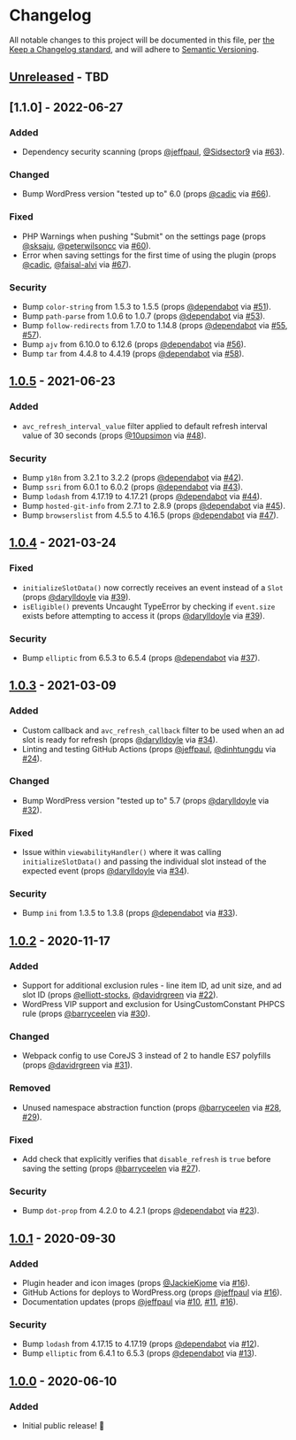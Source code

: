 # Changelog

All notable changes to this project will be documented in this file, per [the Keep a Changelog standard](http://keepachangelog.com/), and will adhere to [Semantic Versioning](https://semver.org/spec/v2.0.0.html).

## [Unreleased] - TBD

## [1.1.0] - 2022-06-27

### Added

- Dependency security scanning (props [@jeffpaul](https://github.com/jeffpaul), [@Sidsector9](https://github.com/Sidsector9) via [#63](https://github.com/10up/Ad-Refresh-Control/pull/63)).

### Changed

- Bump WordPress version "tested up to" 6.0 (props [@cadic](https://github.com/cadic) via [#66](https://github.com/10up/Ad-Refresh-Control/issues/66)).

### Fixed

- PHP Warnings when pushing "Submit" on the settings page (props [@sksaju](https://github.com/sksaju), [@peterwilsoncc](https://github.com/peterwilsoncc) via [#60](https://github.com/10up/Ad-Refresh-Control/pull/60)).
- Error when saving settings for the first time of using the plugin (props [@cadic](https://github.com/cadic), [@faisal-alvi](https://github.com/faisal-alvi) via [#67](https://github.com/10up/Ad-Refresh-Control/pull/67)).

### Security

- Bump `color-string` from 1.5.3 to 1.5.5 (props [@dependabot](https://github.com/apps/dependabot) via [#51](https://github.com/10up/Ad-Refresh-Control/pull/51)).
- Bump `path-parse` from 1.0.6 to 1.0.7 (props [@dependabot](https://github.com/apps/dependabot) via [#53](https://github.com/10up/Ad-Refresh-Control/pull/53)).
- Bump `follow-redirects` from 1.7.0 to 1.14.8 (props [@dependabot](https://github.com/apps/dependabot) via [#55](https://github.com/10up/Ad-Refresh-Control/pull/55), [#57](https://github.com/10up/Ad-Refresh-Control/pull/57)).
- Bump `ajv` from 6.10.0 to 6.12.6 (props [@dependabot](https://github.com/apps/dependabot) via [#56](https://github.com/10up/Ad-Refresh-Control/pull/56)).
- Bump `tar` from 4.4.8 to 4.4.19 (props [@dependabot](https://github.com/apps/dependabot) via [#58](https://github.com/10up/Ad-Refresh-Control/pull/58)).

## [1.0.5] - 2021-06-23
### Added
- `avc_refresh_interval_value` filter applied to default refresh interval value of 30 seconds (props [@10upsimon](https://github.com/10upsimon) via [#48](https://github.com/10up/Ad-Refresh-Control/pull/48)).

### Security
- Bump `y18n` from 3.2.1 to 3.2.2 (props [@dependabot](https://github.com/apps/dependabot) via [#42](https://github.com/10up/Ad-Refresh-Control/pull/42)).
- Bump `ssri` from 6.0.1 to 6.0.2 (props [@dependabot](https://github.com/apps/dependabot) via [#43](https://github.com/10up/Ad-Refresh-Control/pull/43)).
- Bump `lodash` from 4.17.19 to 4.17.21 (props [@dependabot](https://github.com/apps/dependabot) via [#44](https://github.com/10up/Ad-Refresh-Control/pull/44)).
- Bump `hosted-git-info` from 2.7.1 to 2.8.9 (props [@dependabot](https://github.com/apps/dependabot) via [#45](https://github.com/10up/Ad-Refresh-Control/pull/45)).
- Bump `browserslist` from 4.5.5 to 4.16.5 (props [@dependabot](https://github.com/apps/dependabot) via [#47](https://github.com/10up/Ad-Refresh-Control/pull/47)).

## [1.0.4] - 2021-03-24
### Fixed
- `initializeSlotData()` now correctly receives an event instead of a `Slot` (props [@darylldoyle](https://github.com/darylldoyle) via [#39](https://github.com/10up/Ad-Refresh-Control/pull/39)).
- `isEligible()` prevents Uncaught TypeError by checking if `event.size` exists before attempting to access it (props [@darylldoyle](https://github.com/darylldoyle) via [#39](https://github.com/10up/Ad-Refresh-Control/pull/39)).

### Security
- Bump `elliptic` from 6.5.3 to 6.5.4 (props [@dependabot](https://github.com/apps/dependabot) via [#37](https://github.com/10up/Ad-Refresh-Control/pull/37)).

## [1.0.3] - 2021-03-09
### Added
- Custom callback and `avc_refresh_callback` filter to be used when an ad slot is ready for refresh (props [@darylldoyle](https://github.com/darylldoyle) via [#34](https://github.com/10up/Ad-Refresh-Control/pull/34)).
- Linting and testing GitHub Actions (props [@jeffpaul](https://github.com/jeffpaul), [@dinhtungdu](https://github.com/dinhtungdu) via [#24](https://github.com/10up/Ad-Refresh-Control/pull/24)).

### Changed
- Bump WordPress version "tested up to" 5.7 (props [@darylldoyle](https://github.com/darylldoyle) via [#32](https://github.com/10up/Ad-Refresh-Control/issues/32)).

### Fixed
- Issue within `viewabilityHandler()` where it was calling `initializeSlotData()` and passing the individual slot instead of the expected event (props [@darylldoyle](https://github.com/darylldoyle) via [#34](https://github.com/10up/Ad-Refresh-Control/pull/34)).

### Security
- Bump `ini` from 1.3.5 to 1.3.8 (props [@dependabot](https://github.com/apps/dependabot) via [#33](https://github.com/10up/Ad-Refresh-Control/pull/33)).

## [1.0.2] - 2020-11-17
### Added
- Support for additional exclusion rules - line item ID, ad unit size, and ad slot ID (props [@elliott-stocks](https://github.com/elliott-stocks), [@davidrgreen](https://github.com/davidrgreen) via [#22](https://github.com/10up/Ad-Refresh-Control/pull/22)).
- WordPress VIP support and exclusion for UsingCustomConstant PHPCS rule (props [@barryceelen](https://github.com/barryceelen) via [#30](https://github.com/10up/Ad-Refresh-Control/pull/30)).

### Changed
- Webpack config to use CoreJS 3 instead of 2 to handle ES7 polyfills (props [@davidrgreen](https://github.com/davidrgreen) via [#31](https://github.com/10up/Ad-Refresh-Control/pull/31)).

### Removed
- Unused namespace abstraction function (props [@barryceelen](https://github.com/barryceelen) via [#28](https://github.com/10up/Ad-Refresh-Control/pull/28), [#29](https://github.com/10up/Ad-Refresh-Control/pull/29)).

### Fixed
- Add check that explicitly verifies that `disable_refresh` is `true` before saving the setting (props [@barryceelen](https://github.com/barryceelen) via [#27](https://github.com/10up/Ad-Refresh-Control/pull/27)).

### Security
- Bump `dot-prop` from 4.2.0 to 4.2.1 (props [@dependabot](https://github.com/apps/dependabot) via [#23](https://github.com/10up/Ad-Refresh-Control/pull/23)).

## [1.0.1] - 2020-09-30
### Added
- Plugin header and icon images (props [@JackieKjome](https://github.com/JackieKjome) via [#16](https://github.com/10up/Ad-Refresh-Control/pull/16)).
- GitHub Actions for deploys to WordPress.org (props [@jeffpaul](https://github.com/jeffpaul) via [#16](https://github.com/10up/Ad-Refresh-Control/pull/16)).
- Documentation updates (props [@jeffpaul](https://github.com/jeffpaul) via [#10](https://github.com/10up/Ad-Refresh-Control/pull/10), [#11](https://github.com/10up/Ad-Refresh-Control/pull/11), [#16](https://github.com/10up/Ad-Refresh-Control/pull/16)).

### Security
- Bump `lodash` from 4.17.15 to 4.17.19 (props [@dependabot](https://github.com/apps/dependabot) via [#12](https://github.com/10up/Ad-Refresh-Control/pull/12)).
- Bump `elliptic` from 6.4.1 to 6.5.3 (props [@dependabot](https://github.com/apps/dependabot) via [#13](https://github.com/10up/Ad-Refresh-Control/pull/13)).

## [1.0.0] - 2020-06-10
### Added
- Initial public release! 🎉

[Unreleased]: https://github.com/10up/Ad-Refresh-Control/compare/trunk...develop
[1.0.5]: https://github.com/10up/Ad-Refresh-Control/compare/1.0.4...1.0.5
[1.0.4]: https://github.com/10up/Ad-Refresh-Control/compare/1.0.3...1.0.4
[1.0.3]: https://github.com/10up/Ad-Refresh-Control/compare/1.0.2...1.0.3
[1.0.2]: https://github.com/10up/Ad-Refresh-Control/compare/1.0.1...1.0.2
[1.0.1]: https://github.com/10up/Ad-Refresh-Control/compare/v1.0.0...1.0.1
[1.0.0]: https://github.com/10up/Ad-Refresh-Control/releases/tag/v1.0.0

